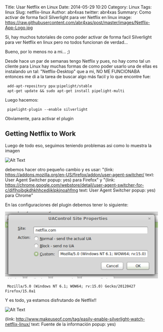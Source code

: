 Title: Usar Netflix en Linux
Date: 2014-05-29 10:20
Category: Linux
Tags: linux
Slug: netflix-linux
Author: abr4xas
twitter: abr4xas
Summary: Como activar de forma facil Silverlight para ver Netflix en linux
image: https://raw.githubusercontent.com/abr4xas/post/master/images/Netflix-App-Logo.jpg

Si, hay muchos tutoriales de como poder activar de forma facil Silverlight para ver Netflix en linux pero no todos funcionan de verdad...

Bueno, por lo menos no a mi... ;)

Desde hace un par de semanas tengo Netflix y pues, no hay como tal un cliente para Linux hay muchas formas de como poder usarlo una de ellas es instalando un tal: "Netflix-Desktop" que a mi, NO ME FUNCIONABA entonces me di a la tarea de buscar algo más facil y lo que encontre fue: 

     add-apt-repository ppa:pipelight/stable
     apt-get update && sudo apt-get install pipelight-multi

Luego hacemos:

     pipelight-plugin --enable silverlight

Obviamente, para activar el plugin

## Getting Netflix to Work

Luego de todo eso, seguimos teniendo problemas asi como lo muestra la imagen

![Alt Text](http://main.makeuseoflimited.netdna-cdn.com/wp-content/uploads/2014/02/pipelight_netflix_error.jpg)

debemos hacer otro pequeño cambio y es usar: "(link: https://addons.mozilla.org/en-US/firefox/addon/user-agent-switcher/ text: User Agent Switcher popup: yes) para Firefox" y "(link: https://chrome.google.com/webstore/detail/user-agent-switcher-for-c/djflhoibgkdhkhhcedjiklpkjnoahfmg text: User Agent Switcher popup: yes) para Chrome"

En las configuraciones del plugin debemos tener lo siguiente:

![Alt Text](https://raw.githubusercontent.com/abr4xas/post/master/images/config_netflix_ua.png)

     Mozilla/5.0 (Windows NT 6.1; WOW64; rv:15.0) Gecko/20120427 Firefox/15.0a1

Y es todo, ya estamos disfrutando de Netflix!!

![Alt Text](http://main.makeuseoflimited.netdna-cdn.com/wp-content/uploads/2014/02/pipelight_netflix_running.jpg)

(link: http://www.makeuseof.com/tag/easily-enable-silverlight-watch-netflix-linux/ text: Fuente de la información popup: yes)